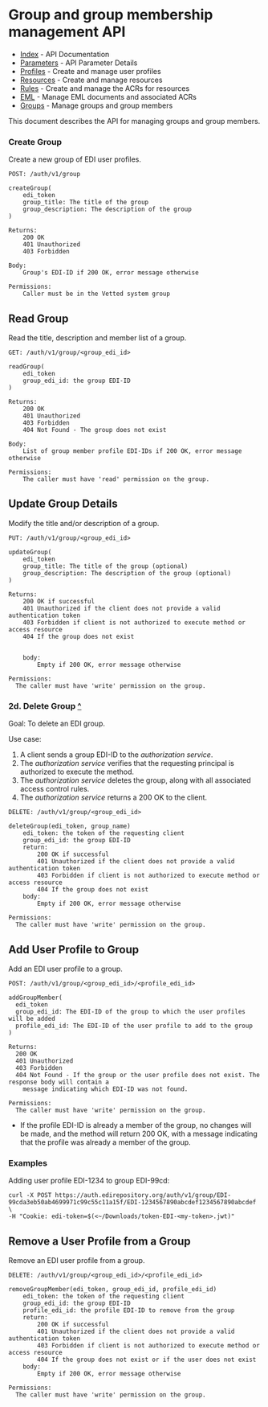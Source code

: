 # Group and group membership management API

- [Index](index.md) - API Documentation
- [Parameters](parameters.md) - API Parameter Details
- [Profiles](profile.md) - Create and manage user profiles
- [Resources](resource.md) - Create and manage resources
- [Rules](rule.md) - Create and manage the ACRs for resources
- [EML](eml.md) - Manage EML documents and associated ACRs
- [Groups](group.md) - Manage groups and group members

This document describes the API for managing groups and group members.


### Create Group

Create a new group of EDI user profiles.

```
POST: /auth/v1/group

createGroup(
    edi_token
    group_title: The title of the group
    group_description: The description of the group
)

Returns:
    200 OK
    401 Unauthorized
    403 Forbidden

Body:
    Group's EDI-ID if 200 OK, error message otherwise

Permissions:
    Caller must be in the Vetted system group
```

## Read Group

Read the title, description and member list of a group.

```
GET: /auth/v1/group/<group_edi_id>

readGroup(
    edi_token
    group_edi_id: the group EDI-ID
)

Returns:
    200 OK
    401 Unauthorized
    403 Forbidden
    404 Not Found - The group does not exist

Body:
    List of group member profile EDI-IDs if 200 OK, error message otherwise

Permissions:
    The caller must have 'read' permission on the group.
```

## Update Group Details

Modify the title and/or description of a group.

```
PUT: /auth/v1/group/<group_edi_id>

updateGroup(
    edi_token
    group_title: The title of the group (optional)
    group_description: The description of the group (optional)
)

Returns:
    200 OK if successful
    401 Unauthorized if the client does not provide a valid authentication token
    403 Forbidden if client is not authorized to execute method or access resource
    404 If the group does not exist

    
    body:
        Empty if 200 OK, error message otherwise

Permissions:
  The caller must have 'write' permission on the group.
```

### 2d. Delete Group <a id="2d-delete-group"></a> [^](#top)
Goal: To delete an EDI group.

Use case:

1. A client sends a group EDI-ID to the *authorization service*.
2. The *authorization service* verifies that the requesting principal is  
   authorized to execute the method.
3. The *authorization service* deletes the group, along with all associated
   access control rules.
4. The *authorization service* returns a 200 OK to the client.

```
DELETE: /auth/v1/group/<group_edi_id>

deleteGroup(edi_token, group_name)
    edi_token: the token of the requesting client
    group_edi_id: the group EDI-ID
    return:
        200 OK if successful
        401 Unauthorized if the client does not provide a valid authentication token
        403 Forbidden if client is not authorized to execute method or access resource
        404 If the group does not exist
    body:
        Empty if 200 OK, error message otherwise

Permissions:
  The caller must have 'write' permission on the group.
```

## Add User Profile to Group

Add an EDI user profile to a group.

```
POST: /auth/v1/group/<group_edi_id>/<profile_edi_id>

addGroupMember(
  edi_token
  group_edi_id: The EDI-ID of the group to which the user profiles will be added
  profile_edi_id: The EDI-ID of the user profile to add to the group
)

Returns:
  200 OK
  401 Unauthorized
  403 Forbidden
  404 Not Found - If the group or the user profile does not exist. The response body will contain a
    message indicating which EDI-ID was not found.

Permissions:
  The caller must have 'write' permission on the group.
```

- If the profile EDI-ID is already a member of the group, no changes will be made, and the method will return 200 OK, with a message indicating that the profile was already a member of the group.

### Examples

Adding user profile EDI-1234 to group EDI-99cd:

```shell
curl -X POST https://auth.edirepository.org/auth/v1/group/EDI-99cda3eb50ab4699971c99c55c11a15f/EDI-1234567890abcdef1234567890abcdef \
-H "Cookie: edi-token=$(<~/Downloads/token-EDI-<my-token>.jwt)"
```

## Remove a User Profile from a Group

Remove an EDI user profile from a group.

```
DELETE: /auth/v1/group/<group_edi_id>/<profile_edi_id>

removeGroupMember(edi_token, group_edi_id, profile_edi_id)
    edi_token: the token of the requesting client
    group_edi_id: the group EDI-ID
    profile_edi_id: the profile EDI-ID to remove from the group
    return:
        200 OK if successful
        401 Unauthorized if the client does not provide a valid authentication token
        403 Forbidden if client is not authorized to execute method or access resource
        404 If the group does not exist or if the user does not exist
    body:
        Empty if 200 OK, error message otherwise

Permissions:
  The caller must have 'write' permission on the group.
```

